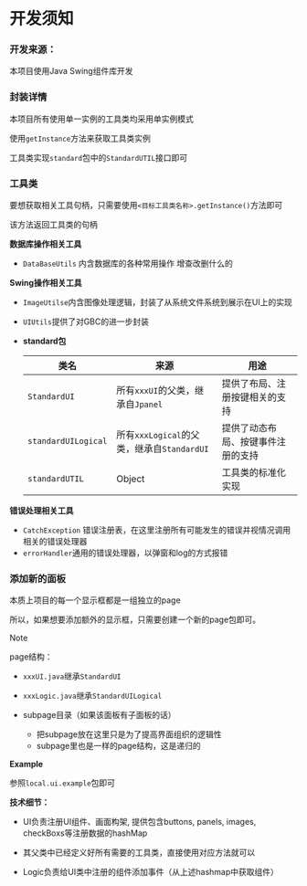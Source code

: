 # 开发须知

### 开发来源：

本项目使用Java Swing组件库开发

### 封装详情

本项目所有使用单一实例的工具类均采用单实例模式

使用`getInstance`方法来获取工具类实例

工具类实现`standard`包中的`StandardUTIL`接口即可

### 工具类

要想获取相关工具句柄，只需要使用`<目标工具类名称>.getInstance()`方法即可

该方法返回工具类的句柄

**数据库操作相关工具**

- `DataBaseUtils` 内含数据库的各种常用操作 增查改删什么的

**Swing操作相关工具**

- `ImageUtilse`内含图像处理逻辑，封装了从系统文件系统到展示在UI上的实现

- `UIUtils`提供了对GBC的进一步封装

- **standard包**

  | 类名                | 来源                                       | 用途                               |
  | ------------------- | ------------------------------------------ | ---------------------------------- |
  | `StandardUI`        | 所有`xxxUI`的父类，继承自`Jpanel`          | 提供了布局、注册按键相关的支持     |
  | `standardUILogical` | 所有`xxxLogical`的父类，继承自`StandardUI` | 提供了动态布局、按键事件注册的支持 |
  | `standardUTIL`      | Object                                     | 工具类的标准化实现                 |

**错误处理相关工具**

- `CatchException` 错误注册表，在这里注册所有可能发生的错误并视情况调用相关的错误处理器
- `errorHandler`通用的错误处理器，以弹窗和log的方式报错

### 添加新的面板

本质上项目的每一个显示框都是一组独立的page

所以，如果想要添加额外的显示框，只需要创建一个新的page包即可。

> [!NOTE]
>
> page结构：
>
> - `xxxUI.java`继承`StandardUI`
>
> - `xxxLogic.java`继承`StandardUILogical`
>
> - subpage目录（如果该面板有子面板的话） 
>   - 把subpage放在这里只是为了提高界面组织的逻辑性
>   - subpage里也是一样的page结构，这是递归的

**Example**

参照`local.ui.example`包即可

**技术细节：**

- UI负责注册UI组件、画面构架, 提供包含buttons, panels, images, checkBoxs等注册数据的hashMap

- 其父类中已经定义好所有需要的工具类，直接使用对应方法就可以

- Logic负责给UI类中注册的组件添加事件（从上述hashmap中获取组件）